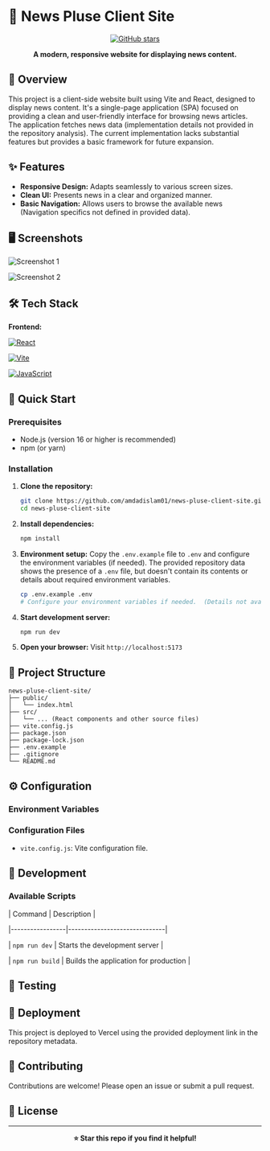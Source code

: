 # 🚀 News Pluse Client Site

<div align="center">

[![GitHub stars](https://img.shields.io/github/stars/amdadislam01/news-pluse-client-site?style=for-the-badge)](https://github.com/amdadislam01/news-pluse-client-site/stargazers)

**A modern, responsive website for displaying news content.**

</div>

## 📖 Overview

This project is a client-side website built using Vite and React, designed to display news content.  It's a single-page application (SPA) focused on providing a clean and user-friendly interface for browsing news articles.  The application fetches news data (implementation details not provided in the repository analysis).  The current implementation lacks substantial features but provides a basic framework for future expansion.


## ✨ Features

- **Responsive Design:** Adapts seamlessly to various screen sizes.
- **Clean UI:** Presents news in a clear and organized manner.
- **Basic Navigation:**  Allows users to browse the available news (Navigation specifics not defined in provided data).


## 🖥️ Screenshots

![Screenshot 1](path-to-screenshot) <!-- TODO: Add actual screenshots -->

![Screenshot 2](path-to-screenshot) <!-- TODO: Add mobile screenshots -->


## 🛠️ Tech Stack

**Frontend:**

[![React](https://img.shields.io/badge/React-20232A?style=for-the-badge&logo=react&logoColor=61DAFB)](https://reactjs.org/)

[![Vite](https://img.shields.io/badge/vite-B4F1F1?style=for-the-badge&logo=vite&logoColor=000)](https://vitejs.dev/)

[![JavaScript](https://img.shields.io/badge/javascript-F7DF1E?style=for-the-badge&logo=javascript&logoColor=black)](https://www.javascript.com/)

## 🚀 Quick Start

### Prerequisites

- Node.js (version 16 or higher is recommended)
- npm (or yarn)

### Installation

1. **Clone the repository:**
   ```bash
   git clone https://github.com/amdadislam01/news-pluse-client-site.git
   cd news-pluse-client-site
   ```

2. **Install dependencies:**
   ```bash
   npm install
   ```

3. **Environment setup:**  Copy the `.env.example` file to `.env` and configure the environment variables (if needed).  The provided repository data shows the presence of a `.env` file, but doesn't contain its contents or details about required environment variables.  
   ```bash
   cp .env.example .env 
   # Configure your environment variables if needed.  (Details not available)
   ```

4. **Start development server:**
   ```bash
   npm run dev
   ```

5. **Open your browser:**
   Visit `http://localhost:5173`


## 📁 Project Structure

```
news-pluse-client-site/
├── public/
│   └── index.html
├── src/
│   └── ... (React components and other source files)
├── vite.config.js
├── package.json
├── package-lock.json
├── .env.example
├── .gitignore
└── README.md
```

## ⚙️ Configuration

### Environment Variables
<!-- TODO: List detected environment variables and their purpose.  Information not available from provided data.-->

### Configuration Files
- `vite.config.js`: Vite configuration file.

## 🔧 Development

### Available Scripts

| Command         | Description                  |

|-----------------|------------------------------|

| `npm run dev`   | Starts the development server |

| `npm run build` | Builds the application for production |


## 🧪 Testing

<!-- TODO: Add testing information if tests are present in the repository. No testing framework was detected in the provided data. -->


## 🚀 Deployment

This project is deployed to Vercel using the provided deployment link in the repository metadata.


## 🤝 Contributing

Contributions are welcome! Please open an issue or submit a pull request.


## 📄 License

<!-- TODO: Add License information if a LICENSE file is present.  No license information was detected in the provided data. -->


---

<div align="center">

**⭐ Star this repo if you find it helpful!**

</div>

